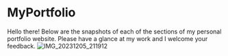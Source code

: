 # MyPortfolio
Hello there! Below are the snapshots of each of the sections of my personal portfolio website. Please have a glance at my work and I welcome your feedback.
![IMG_20231205_211912](https://github.com/Prathyusha587/MyPortfolio/assets/59758105/55e79c16-f4be-40ec-a71d-489ba087ebf8)
